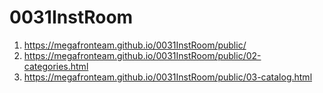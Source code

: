 # 0031InstRoom
 <!-- https://github.com/MegaFronTeam/0031InstRoom -->
1. <https://megafronteam.github.io/0031InstRoom/public/>
2. <https://megafronteam.github.io/0031InstRoom/public/02-categories.html>
3. <https://megafronteam.github.io/0031InstRoom/public/03-catalog.html>